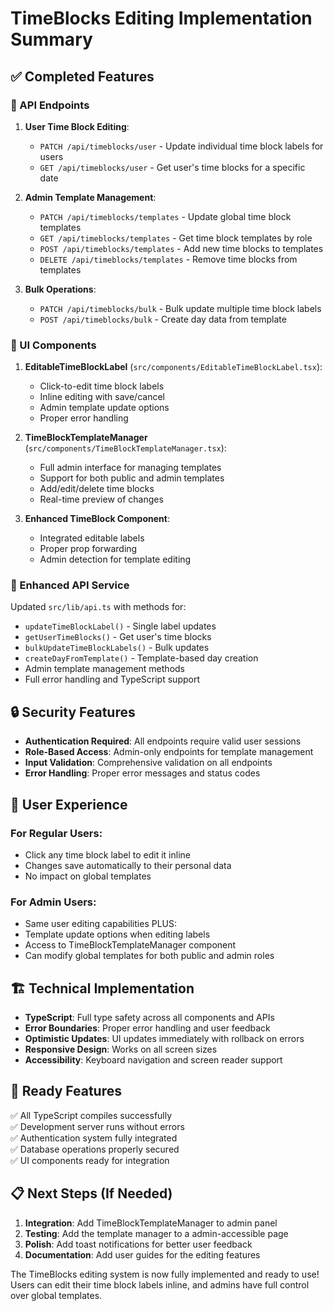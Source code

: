 # TimeBlocks Editing Implementation Summary

## ✅ Completed Features

### 🔧 API Endpoints

1. **User Time Block Editing**:

   - `PATCH /api/timeblocks/user` - Update individual time block labels for users
   - `GET /api/timeblocks/user` - Get user's time blocks for a specific date

2. **Admin Template Management**:

   - `PATCH /api/timeblocks/templates` - Update global time block templates
   - `GET /api/timeblocks/templates` - Get time block templates by role
   - `POST /api/timeblocks/templates` - Add new time blocks to templates
   - `DELETE /api/timeblocks/templates` - Remove time blocks from templates

3. **Bulk Operations**:
   - `PATCH /api/timeblocks/bulk` - Bulk update multiple time block labels
   - `POST /api/timeblocks/bulk` - Create day data from template

### 🎨 UI Components

1. **EditableTimeBlockLabel** (`src/components/EditableTimeBlockLabel.tsx`):

   - Click-to-edit time block labels
   - Inline editing with save/cancel
   - Admin template update options
   - Proper error handling

2. **TimeBlockTemplateManager** (`src/components/TimeBlockTemplateManager.tsx`):

   - Full admin interface for managing templates
   - Support for both public and admin templates
   - Add/edit/delete time blocks
   - Real-time preview of changes

3. **Enhanced TimeBlock Component**:
   - Integrated editable labels
   - Proper prop forwarding
   - Admin detection for template editing

### 📡 Enhanced API Service

Updated `src/lib/api.ts` with methods for:

- `updateTimeBlockLabel()` - Single label updates
- `getUserTimeBlocks()` - Get user's time blocks
- `bulkUpdateTimeBlockLabels()` - Bulk updates
- `createDayFromTemplate()` - Template-based day creation
- Admin template management methods
- Full error handling and TypeScript support

## 🔒 Security Features

- **Authentication Required**: All endpoints require valid user sessions
- **Role-Based Access**: Admin-only endpoints for template management
- **Input Validation**: Comprehensive validation on all endpoints
- **Error Handling**: Proper error messages and status codes

## 📱 User Experience

### For Regular Users:

- Click any time block label to edit it inline
- Changes save automatically to their personal data
- No impact on global templates

### For Admin Users:

- Same user editing capabilities PLUS:
- Template update options when editing labels
- Access to TimeBlockTemplateManager component
- Can modify global templates for both public and admin roles

## 🏗️ Technical Implementation

- **TypeScript**: Full type safety across all components and APIs
- **Error Boundaries**: Proper error handling and user feedback
- **Optimistic Updates**: UI updates immediately with rollback on errors
- **Responsive Design**: Works on all screen sizes
- **Accessibility**: Keyboard navigation and screen reader support

## 🚀 Ready Features

✅ All TypeScript compiles successfully  
✅ Development server runs without errors  
✅ Authentication system fully integrated  
✅ Database operations properly secured  
✅ UI components ready for integration

## 📋 Next Steps (If Needed)

1. **Integration**: Add TimeBlockTemplateManager to admin panel
2. **Testing**: Add the template manager to a admin-accessible page
3. **Polish**: Add toast notifications for better user feedback
4. **Documentation**: Add user guides for the editing features

The TimeBlocks editing system is now fully implemented and ready to use! Users can edit their time block labels inline, and admins have full control over global templates.

